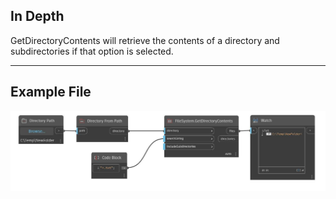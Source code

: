 ## In Depth
GetDirectoryContents will retrieve the contents of a directory and subdirectories if that option is selected.
___
## Example File

![GetDirectoryContents](./DSCore.IO.FileSystem.GetDirectoryContents_img.jpg)

